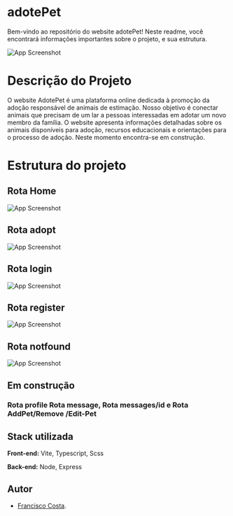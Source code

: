 
# adotePet

Bem-vindo ao repositório do website adotePet! Neste readme, você encontrará informações importantes sobre o projeto, e sua estrutura.

![App Screenshot](https://i.ibb.co/Xt1ymCb/pic.png)

# Descrição do Projeto
O website AdotePet é uma plataforma online dedicada à promoção da adoção responsável de animais de estimação. Nosso objetivo é conectar animais que precisam de um lar a pessoas interessadas em adotar um novo membro da família. O website apresenta informações detalhadas sobre os animais disponíveis para adoção, recursos educacionais e orientações para o processo de adoção. Neste momento encontra-se em construção.

# Estrutura do projeto


## Rota Home

![App Screenshot](https://i.ibb.co/PZpfjvK/image.png)

## Rota adopt

![App Screenshot](https://i.ibb.co/SN1nr43/image.png)

## Rota login

![App Screenshot](https://i.ibb.co/cNVLfjB/image.png)

## Rota register

![App Screenshot](https://i.ibb.co/GQjGyxT/image.png)

## Rota notfound

![App Screenshot](https://i.ibb.co/yYFxk0N/image.png)

## Em construção

### Rota profile Rota message, Rota messages/id e Rota AddPet/Remove /Edit-Pet



## Stack utilizada

**Front-end:** Vite, Typescript, Scss

**Back-end:** Node, Express


## Autor

- [Francisco Costa](https://github.com/FranciscoCosta/).

